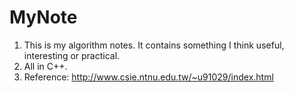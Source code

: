 # MyNote
1. This is my algorithm notes. It contains something I think useful, interesting or practical.
2. All in C++.
3. Reference: http://www.csie.ntnu.edu.tw/~u91029/index.html
